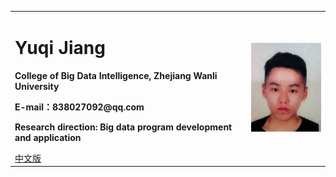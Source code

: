 <div>
<table border="0">
  <tr>
    <td>
      <h1>Yuqi Jiang</h1>
      <p><b></b></p>
      <p><b>College of Big Data Intelligence, Zhejiang Wanli University</b></p>
      <p><b>E-mail：838027092@qq.com</b></p>
      <p><b>Research direction: Big data program development and application</b></p>
      <a href="/index.html">中文版</a>
    </td>
    <td width="25%">
      <img src="/jiangyuqi.jpg" width="100%">
    </td>
  </tr>
</table>
</div>
